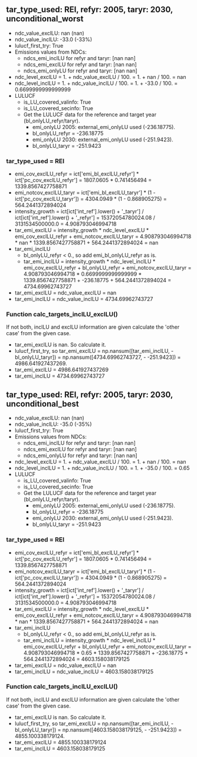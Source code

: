 

## tar_type_used: REI, refyr: 2005, taryr: 2030, unconditional_worst
- ndc_value_exclLU: nan (nan)
- ndc_value_inclLU: -33.0 (-33%)
- lulucf_first_try: True
- Emissions values from NDCs:
  - ndcs_emi_inclLU for refyr and taryr: [nan nan]
  - ndcs_emi_exclLU for refyr and taryr: [nan nan]
  - ndcs_emi_onlyLU for refyr and taryr: [nan nan]
- ndc_level_exclLU = 1. + ndc_value_exclLU / 100. = 1. + nan / 100. = nan
- ndc_level_inclLU = 1. + ndc_value_inclLU / 100. = 1. + -33.0 / 100. = 0.6699999999999999
- LULUCF
  - is_LU_covered_valinfo: True
  - is_LU_covered_secinfo: True
  - Get the LULUCF data for the reference and target year (bl_onlyLU_refyr/taryr).
    - emi_onlyLU 2005: external_emi_onlyLU used (-236.18775).
    - bl_onlyLU_refyr = -236.18775
    - emi_onlyLU 2030: external_emi_onlyLU used (-251.9423).
    - bl_onlyLU_taryr = -251.9423
### tar_type_used = REI
- emi_cov_exclLU_refyr = ict['emi_bl_exclLU_refyr'] * ict['pc_cov_exclLU_refyr'] = 1807.0605 * 0.741456494 = 1339.8567427758871
- emi_notcov_exclLU_taryr = ict['emi_bl_exclLU_taryr'] * (1 - ict['pc_cov_exclLU_taryr']) = 4304.0949 * (1 - 0.868905275) = 564.2441372894024
- intensity_growth = ict[ict['int_ref'].lower() + '\_taryr'] / ict[ict['int_ref'].lower() + '\_refyr'] = 15372054780024.08 / 3131534500000.0 = 4.908793046994718
- tar_emi_exclLU = intensity_growth * ndc_level_exclLU * emi_cov_exclLU_refyr + emi_notcov_exclLU_taryr = 4.908793046994718 * nan * 1339.8567427758871 + 564.2441372894024 = nan
- tar_emi_inclLU
  - bl_onlyLU_refyr < 0., so add emi_bl_onlyLU_refyr as is.
  - tar_emi_inclLU = intensity_growth * ndc_level_inclLU * emi_cov_exclLU_refyr + bl_onlyLU_refyr + emi_notcov_exclLU_taryr = 4.908793046994718 * 0.6699999999999999 * 1339.8567427758871 + -236.18775 + 564.2441372894024 = 4734.69962743727
- tar_emi_exclLU = ndc_value_exclLU = nan
- tar_emi_inclLU = ndc_value_inclLU = 4734.69962743727
### Function calc_targets_inclLU_exclLU()
If not both, inclLU and exclLU information are given calculate the 'other case' from the given case.
- tar_emi_exclLU is nan. So calculate it.
- lulucf_first_try, so tar_emi_exclLU = np.nansum([tar_emi_inclLU, -bl_onlyLU_taryr]) = np.nansum([4734.69962743727, - -251.9423]) = 4986.641927437269.
- tar_emi_exclLU = 4986.641927437269
- tar_emi_inclLU = 4734.69962743727

## tar_type_used: REI, refyr: 2005, taryr: 2030, unconditional_best
- ndc_value_exclLU: nan (nan)
- ndc_value_inclLU: -35.0 (-35%)
- lulucf_first_try: True
- Emissions values from NDCs:
  - ndcs_emi_inclLU for refyr and taryr: [nan nan]
  - ndcs_emi_exclLU for refyr and taryr: [nan nan]
  - ndcs_emi_onlyLU for refyr and taryr: [nan nan]
- ndc_level_exclLU = 1. + ndc_value_exclLU / 100. = 1. + nan / 100. = nan
- ndc_level_inclLU = 1. + ndc_value_inclLU / 100. = 1. + -35.0 / 100. = 0.65
- LULUCF
  - is_LU_covered_valinfo: True
  - is_LU_covered_secinfo: True
  - Get the LULUCF data for the reference and target year (bl_onlyLU_refyr/taryr).
    - emi_onlyLU 2005: external_emi_onlyLU used (-236.18775).
    - bl_onlyLU_refyr = -236.18775
    - emi_onlyLU 2030: external_emi_onlyLU used (-251.9423).
    - bl_onlyLU_taryr = -251.9423
### tar_type_used = REI
- emi_cov_exclLU_refyr = ict['emi_bl_exclLU_refyr'] * ict['pc_cov_exclLU_refyr'] = 1807.0605 * 0.741456494 = 1339.8567427758871
- emi_notcov_exclLU_taryr = ict['emi_bl_exclLU_taryr'] * (1 - ict['pc_cov_exclLU_taryr']) = 4304.0949 * (1 - 0.868905275) = 564.2441372894024
- intensity_growth = ict[ict['int_ref'].lower() + '\_taryr'] / ict[ict['int_ref'].lower() + '\_refyr'] = 15372054780024.08 / 3131534500000.0 = 4.908793046994718
- tar_emi_exclLU = intensity_growth * ndc_level_exclLU * emi_cov_exclLU_refyr + emi_notcov_exclLU_taryr = 4.908793046994718 * nan * 1339.8567427758871 + 564.2441372894024 = nan
- tar_emi_inclLU
  - bl_onlyLU_refyr < 0., so add emi_bl_onlyLU_refyr as is.
  - tar_emi_inclLU = intensity_growth * ndc_level_inclLU * emi_cov_exclLU_refyr + bl_onlyLU_refyr + emi_notcov_exclLU_taryr = 4.908793046994718 * 0.65 * 1339.8567427758871 + -236.18775 + 564.2441372894024 = 4603.158038179125
- tar_emi_exclLU = ndc_value_exclLU = nan
- tar_emi_inclLU = ndc_value_inclLU = 4603.158038179125
### Function calc_targets_inclLU_exclLU()
If not both, inclLU and exclLU information are given calculate the 'other case' from the given case.
- tar_emi_exclLU is nan. So calculate it.
- lulucf_first_try, so tar_emi_exclLU = np.nansum([tar_emi_inclLU, -bl_onlyLU_taryr]) = np.nansum([4603.158038179125, - -251.9423]) = 4855.100338179124.
- tar_emi_exclLU = 4855.100338179124
- tar_emi_inclLU = 4603.158038179125